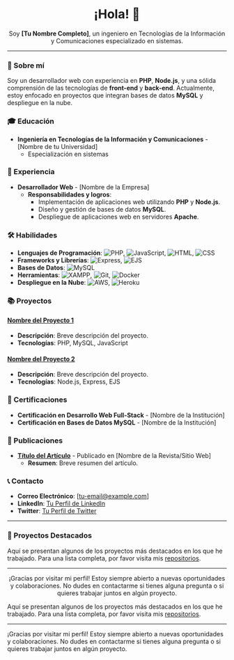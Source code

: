 

<!--
**Henrytest145/Henrytest145** is a ✨ _special_ ✨ repository because its `README.md` (this file) appears on your GitHub profile.

Here are some ideas to get you started:

- 🔭 I’m currently working on ...
- 🌱 I’m currently learning ...
- 👯 I’m looking to collaborate on ...
- 🤔 I’m looking for help with ...
- 💬 Ask me about ...
- 📫 How to reach me: ...
- 😄 Pronouns: ...
- ⚡ Fun fact: ...
-->

<h1 align="center">¡Hola! 👋</h1>
<p align="center">Soy <b>[Tu Nombre Completo]</b>, un ingeniero en Tecnologías de la Información y Comunicaciones especializado en sistemas.</p>

---

### 📌 Sobre mí

Soy un desarrollador web con experiencia en **PHP**, **Node.js**, y una sólida comprensión de las tecnologías de **front-end** y **back-end**. Actualmente, estoy enfocado en proyectos que integran bases de datos **MySQL** y despliegue en la nube.

### 🎓 Educación

- **Ingeniería en Tecnologías de la Información y Comunicaciones** - [Nombre de tu Universidad]
  - Especialización en sistemas

### 💼 Experiencia

- **Desarrollador Web** - [Nombre de la Empresa]
  - **Responsabilidades y logros**:
    - Implementación de aplicaciones web utilizando **PHP** y **Node.js**.
    - Diseño y gestión de bases de datos **MySQL**.
    - Despliegue de aplicaciones web en servidores **Apache**.

### 🛠 Habilidades

- **Lenguajes de Programación**: ![PHP](https://img.shields.io/badge/-PHP-777BB4?style=flat-square&logo=php&logoColor=white), ![JavaScript](https://img.shields.io/badge/-JavaScript-F7DF1E?style=flat-square&logo=javascript&logoColor=black), ![HTML](https://img.shields.io/badge/-HTML5-E34F26?style=flat-square&logo=html5&logoColor=white), ![CSS](https://img.shields.io/badge/-CSS3-1572B6?style=flat-square&logo=css3)
- **Frameworks y Librerías**: ![Express](https://img.shields.io/badge/-Express-000000?style=flat-square&logo=express&logoColor=white), ![EJS](https://img.shields.io/badge/-EJS-0C0C0C?style=flat-square)
- **Bases de Datos**: ![MySQL](https://img.shields.io/badge/-MySQL-4479A1?style=flat-square&logo=mysql&logoColor=white)
- **Herramientas**: ![XAMPP](https://img.shields.io/badge/-XAMPP-FB7A24?style=flat-square&logo=xampp&logoColor=white), ![Git](https://img.shields.io/badge/-Git-F05032?style=flat-square&logo=git&logoColor=white), ![Docker](https://img.shields.io/badge/-Docker-2496ED?style=flat-square&logo=docker&logoColor=white)
- **Despliegue en la Nube**: ![AWS](https://img.shields.io/badge/-AWS-232F3E?style=flat-square&logo=amazon-aws&logoColor=white), ![Heroku](https://img.shields.io/badge/-Heroku-430098?style=flat-square&logo=heroku&logoColor=white)

### 📚 Proyectos

#### [Nombre del Proyecto 1](https://github.com/tu-usuario/proyecto1)
- **Descripción**: Breve descripción del proyecto.
- **Tecnologías**: PHP, MySQL, JavaScript

#### [Nombre del Proyecto 2](https://github.com/tu-usuario/proyecto2)
- **Descripción**: Breve descripción del proyecto.
- **Tecnologías**: Node.js, Express, EJS

### 🏅 Certificaciones

- **Certificación en Desarrollo Web Full-Stack** - [Nombre de la Institución]
- **Certificación en Bases de Datos MySQL** - [Nombre de la Institución]

### 📝 Publicaciones

- **[Título del Artículo](enlace-al-artículo)** - Publicado en [Nombre de la Revista/Sitio Web]
  - **Resumen**: Breve resumen del artículo.

### 📞 Contacto

- **Correo Electrónico**: [tu-email@example.com]
- **LinkedIn**: [Tu Perfil de LinkedIn](https://www.linkedin.com/in/tu-usuario)
- **Twitter**: [Tu Perfil de Twitter](https://twitter.com/tu-usuario)

---

### 🌟 Proyectos Destacados

Aquí se presentan algunos de los proyectos más destacados en los que he trabajado. Para una lista completa, por favor visita mis [repositorios](https://github.com/tu-usuario?tab=repositories).

---

<p align="center">¡Gracias por visitar mi perfil! Estoy siempre abierto a nuevas oportunidades y colaboraciones. No dudes en contactarme si tienes alguna pregunta o si quieres trabajar juntos en algún proyecto.</p>


Aquí se presentan algunos de los proyectos más destacados en los que he trabajado. Para una lista completa, por favor visita mis [repositorios](https://github.com/tu-usuario?tab=repositories).

---

¡Gracias por visitar mi perfil! Estoy siempre abierto a nuevas oportunidades y colaboraciones. No dudes en contactarme si tienes alguna pregunta o si quieres trabajar juntos en algún proyecto.

